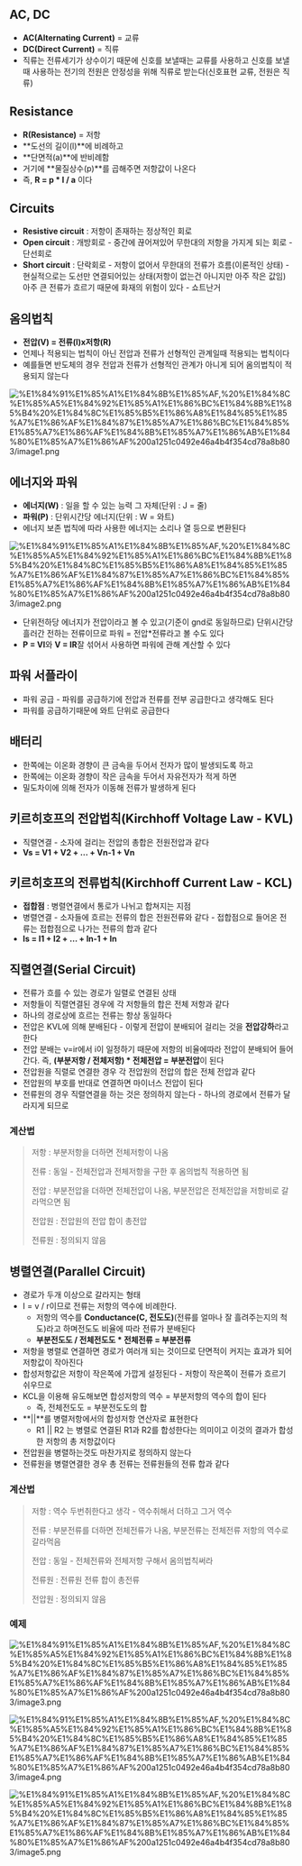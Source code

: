 ## AC, DC

- **AC(Alternating Current)** = 교류
- **DC(Direct Current)** = 직류
- 직류는 전류세기가 상수이기 때문에 신호를 보낼때는 교류를 사용하고 신호를 보낼 때 사용하는 전기의 전원은 안정성을 위해 직류로 받는다(신호표현 교류, 전원은 직류)

## Resistance

- **R(Resistance)** = 저항
- **도선의 길이(l)**에 비례하고
- **단면적(a)**에 반비례함
- 거기에 **물질상수(p)**를 곱해주면 저항값이 나온다
- 즉, **R = p * l / a** 이다

## Circuits

- **Resistive circuit** : 저항이 존재하는 정상적인 회로
- **Open circuit** : 개방회로 - 중간에 끊어져있어 무한대의 저항을 가지게 되는 회로 - 단선회로
- **Short circuit** : 단락회로 - 저항이 없어서 무한대의 전류가 흐름(이론적인 상태) - 현실적으로는 도선만 연결되어있는 상태(저항이 없는건 아니지만 아주 작은 값임) 아주 큰 전류가 흐르기 때문에 화재의 위험이 있다 - 쇼트난거

## 옴의법칙

- **전압(V) = 전류(I)x저항(R)**
- 언제나 적용되는 법칙이 아닌 전압과 전류가 선형적인 관계일때 적용되는 법칙이다
- 예를들면 반도체의 경우 전압과 전류가 선형적인 관계가 아니게 되어 옴의법칙이 적용되지 않는다

![%E1%84%91%E1%85%A1%E1%84%8B%E1%85%AF,%20%E1%84%8C%E1%85%A5%E1%84%92%E1%85%A1%E1%86%BC%E1%84%8B%E1%85%B4%20%E1%84%8C%E1%85%B5%E1%86%A8%E1%84%85%E1%85%A7%E1%86%AF%E1%84%87%E1%85%A7%E1%86%BC%E1%84%85%E1%85%A7%E1%86%AF%E1%84%8B%E1%85%A7%E1%86%AB%E1%84%80%E1%85%A7%E1%86%AF%200a1251c0492e46a4b4f354cd78a8b803/image1.png](microelectronics.spring.2021.cse.cnu.ac.kr/images/03_0a1251c0492e46a4b4f354cd78a8b803/image1.png)

## 에너지와 파워

- **에너지(W)** : 일을 할 수 있는 능력 그 자체(단위 : J = 줄)
- **파워(P)** : 단위시간당 에너지(단위 : W = 와트)
- 에너지 보존 법칙에 따라 사용한 에너지는 소리나 열 등으로 변환된다

![%E1%84%91%E1%85%A1%E1%84%8B%E1%85%AF,%20%E1%84%8C%E1%85%A5%E1%84%92%E1%85%A1%E1%86%BC%E1%84%8B%E1%85%B4%20%E1%84%8C%E1%85%B5%E1%86%A8%E1%84%85%E1%85%A7%E1%86%AF%E1%84%87%E1%85%A7%E1%86%BC%E1%84%85%E1%85%A7%E1%86%AF%E1%84%8B%E1%85%A7%E1%86%AB%E1%84%80%E1%85%A7%E1%86%AF%200a1251c0492e46a4b4f354cd78a8b803/image2.png](microelectronics.spring.2021.cse.cnu.ac.kr/images/03_0a1251c0492e46a4b4f354cd78a8b803/image2.png)

- 단위전하당 에너지가 전압이라고 볼 수 있고(기준이 gnd로 동일하므로) 단위시간당 흘러간 전하는 전류이므로 파워 = 전압*전류라고 볼 수도 있다
- **P = VI**와 **V = IR**잘 섞어서 사용하면 파워에 관해 계산할 수 있다

## 파워 서플라이

- 파워 공급 - 파워를 공급하기에 전압과 전류를 전부 공급한다고 생각해도 된다
- 파워를 공급하기때문에 와트 단위로 공급한다

## 배터리

- 한쪽에는 이온화 경향이 큰 금속을 두어서 전자가 많이 발생되도록 하고
- 한쪽에는 이온화 경향이 작은 금속을 두어서 자유전자가 적게 하면
- 밀도차이에 의해 전자가 이동해 전류가 발생하게 된다

## 키르히호프의 전압법칙(Kirchhoff Voltage Law - KVL)

- 직렬연결 - 소자에 걸리는 전압의 총합은 전원전압과 같다
- **Vs = V1 + V2 + … + Vn-1 + Vn**

## 키르히호프의 전류법칙(Kirchhoff Current Law - KCL)

- **접합점** : 병렬연결에서 통로가 나뉘고 합쳐지는 지점
- 병렬연결 - 소자들에 흐르는 전류의 합은 전원전류와 같다 - 접합점으로 들어온 전류는 접합점으로 나가는 전류의 합과 같다
- **Is = I1 + I2 + … + In-1 + In**

## 직렬연결(Serial Circuit)

- 전류가 흐를 수 있는 경로가 일렬로 연결된 상태
- 저항들이 직렬연결된 경우에 각 저항들의 합은 전체 저항과 같다
- 하나의 경로상에 흐르는 전류는 항상 동일하다
- 전압은 KVL에 의해 분배된다 - 이렇게 전압이 분배되어 걸리는 것을 **전압강하**라고 한다
- 전압 분배는 v=ir에서 i이 일정하기 때문에 저항의 비율에따라 전압이 분배되어 들어간다. 즉, **(부분저항 / 전체저항) * 전체전압 = 부분전압**이 된다
- 전압원을 직렬로 연결한 경우 각 전압원의 전압의 합은 전체 전압과 같다
- 전압원의 부호를 반대로 연결하면 마이너스 전압이 된다
- 전류원의 경우 직렬연결을 하는 것은 정의하지 않는다 - 하나의 경로에서 전류가 달라지게 되므로

### 계산법

> 저항 : 부분저항을 더하면 전체저항이 나옴
> 
> 
> 전류 : 동일 - 전체전압과 전체저항을 구한 후 옴의법칙 적용하면 됨
> 
> 전압 : 부분전압을 더하면 전체전압이 나옴, 부분전압은 전체전압을 저항비로 갈라먹으면 됨
> 
> 전압원 : 전압원의 전압 합이 총전압
> 
> 전류원 : 정의되지 않음
> 

## 병렬연결(Parallel Circuit)

- 경로가 두개 이상으로 갈라지는 형태
- I = v / r이므로 전류는 저항의 역수에 비례한다.
    - 저항의 역수를 **Conductance(C, 전도도)**(전류를 얼마나 잘 흘려주는지의 척도)라고 하며전도도 비율에 따라 전류가 분배된다
    - **부분전도도 / 전체전도도 * 전체전류 = 부분전류**
- 저항을 병렬로 연결하면 경로가 여러개 되는 것이므로 단면적이 커지는 효과가 되어 저항값이 작아진다
- 합성저항값은 저항이 작은쪽에 가깝게 설정된다 - 저항이 작은쪽이 전류가 흐르기 쉬우므로
- KCL을 이용해 유도해보면 합성저항의 역수 = 부분저항의 역수의 합이 된다
    - 즉, 전체전도도 = 부분전도도의 합
- **||**를 병렬저항에서의 합성저항 연산자로 표현한다
    - R1 || R2 는 병렬로 연결된 R1과 R2를 합성한다는 의미이고 이것의 결과가 합성한 저항의 총 저항값이다
- 전압원을 병렬하는것도 마찬가지로 정의하지 않는다
- 전류원을 병렬연결한 경우 총 전류는 전류원들의 전류 합과 같다

### 계산법

> 저항 : 역수 두번취한다고 생각 - 역수취해서 더하고 그거 역수
> 
> 
> 전류 : 부분전류를 더하면 전체전류가 나옴, 부분전류는 전체전류 저항의 역수로 갈라먹음
> 
> 전압 : 동일 - 전체전류와 전체저항 구해서 옴의법칙써라
> 
> 전류원 : 전류원 전류 합이 총전류
> 
> 전압원 : 정의되지 않음
> 

### 예제

![%E1%84%91%E1%85%A1%E1%84%8B%E1%85%AF,%20%E1%84%8C%E1%85%A5%E1%84%92%E1%85%A1%E1%86%BC%E1%84%8B%E1%85%B4%20%E1%84%8C%E1%85%B5%E1%86%A8%E1%84%85%E1%85%A7%E1%86%AF%E1%84%87%E1%85%A7%E1%86%BC%E1%84%85%E1%85%A7%E1%86%AF%E1%84%8B%E1%85%A7%E1%86%AB%E1%84%80%E1%85%A7%E1%86%AF%200a1251c0492e46a4b4f354cd78a8b803/image3.png](microelectronics.spring.2021.cse.cnu.ac.kr/images/03_0a1251c0492e46a4b4f354cd78a8b803/image3.png)

![%E1%84%91%E1%85%A1%E1%84%8B%E1%85%AF,%20%E1%84%8C%E1%85%A5%E1%84%92%E1%85%A1%E1%86%BC%E1%84%8B%E1%85%B4%20%E1%84%8C%E1%85%B5%E1%86%A8%E1%84%85%E1%85%A7%E1%86%AF%E1%84%87%E1%85%A7%E1%86%BC%E1%84%85%E1%85%A7%E1%86%AF%E1%84%8B%E1%85%A7%E1%86%AB%E1%84%80%E1%85%A7%E1%86%AF%200a1251c0492e46a4b4f354cd78a8b803/image4.png](microelectronics.spring.2021.cse.cnu.ac.kr/images/03_0a1251c0492e46a4b4f354cd78a8b803/image4.png)

![%E1%84%91%E1%85%A1%E1%84%8B%E1%85%AF,%20%E1%84%8C%E1%85%A5%E1%84%92%E1%85%A1%E1%86%BC%E1%84%8B%E1%85%B4%20%E1%84%8C%E1%85%B5%E1%86%A8%E1%84%85%E1%85%A7%E1%86%AF%E1%84%87%E1%85%A7%E1%86%BC%E1%84%85%E1%85%A7%E1%86%AF%E1%84%8B%E1%85%A7%E1%86%AB%E1%84%80%E1%85%A7%E1%86%AF%200a1251c0492e46a4b4f354cd78a8b803/image5.png](microelectronics.spring.2021.cse.cnu.ac.kr/images/03_0a1251c0492e46a4b4f354cd78a8b803/image5.png)
